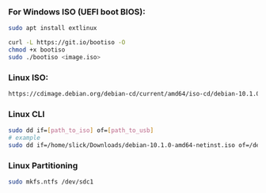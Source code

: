 ### For Windows ISO (UEFI boot BIOS):

```bash
sudo apt install extlinux

curl -L https://git.io/bootiso -O
chmod +x bootiso
sudo ./bootiso <image.iso>
```

### Linux ISO:
```html
https://cdimage.debian.org/debian-cd/current/amd64/iso-cd/debian-10.1.0-amd64-netinst.iso
```
### Linux CLI
```bash
sudo dd if=[path_to_iso] of=[path_to_usb]
# example
sudo dd if=/home/slick/Downloads/debian-10.1.0-amd64-netinst.iso of=/dev/sdb
```

### Linux Partitioning
```bash
sudo mkfs.ntfs /dev/sdc1
```
